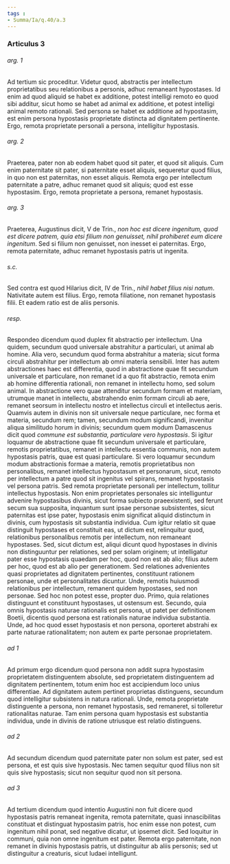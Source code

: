 ```yaml
---
tags : 
- Summa/Ia/q.40/a.3
---
```


### Articulus 3

###### arg. 1
Ad tertium sic proceditur. Videtur quod, abstractis per intellectum proprietatibus seu relationibus a personis, adhuc remaneant hypostases. Id enim ad quod aliquid se habet ex additione, potest intelligi remoto eo quod sibi additur, sicut homo se habet ad animal ex additione, et potest intelligi animal remoto rationali. Sed persona se habet ex additione ad hypostasim, est enim persona hypostasis proprietate distincta ad dignitatem pertinente. Ergo, remota proprietate personali a persona, intelligitur hypostasis.

###### arg. 2
Praeterea, pater non ab eodem habet quod sit pater, et quod sit aliquis. Cum enim paternitate sit pater, si paternitate esset aliquis, sequeretur quod filius, in quo non est paternitas, non esset aliquis. Remota ergo per intellectum paternitate a patre, adhuc remanet quod sit aliquis; quod est esse hypostasim. Ergo, remota proprietate a persona, remanet hypostasis.

###### arg. 3
Praeterea, Augustinus dicit, V de Trin., *non hoc est dicere ingenitum, quod est dicere patrem, quia etsi filium non genuisset, nihil prohiberet eum dicere ingenitum*. Sed si filium non genuisset, non inesset ei paternitas. Ergo, remota paternitate, adhuc remanet hypostasis patris ut ingenita.

###### s.c.
Sed contra est quod Hilarius dicit, IV de Trin., *nihil habet filius nisi natum*. Nativitate autem est filius. Ergo, remota filiatione, non remanet hypostasis filii. Et eadem ratio est de aliis personis.

###### resp.
Respondeo dicendum quod duplex fit abstractio per intellectum. Una quidem, secundum quod universale abstrahitur a particulari, ut animal ab homine. Alia vero, secundum quod forma abstrahitur a materia; sicut forma circuli abstrahitur per intellectum ab omni materia sensibili. Inter has autem abstractiones haec est differentia, quod in abstractione quae fit secundum universale et particulare, non remanet id a quo fit abstractio, remota enim ab homine differentia rationali, non remanet in intellectu homo, sed solum animal. In abstractione vero quae attenditur secundum formam et materiam, utrumque manet in intellectu, abstrahendo enim formam circuli ab aere, remanet seorsum in intellectu nostro et intellectus circuli et intellectus aeris. Quamvis autem in divinis non sit universale neque particulare, nec forma et materia, secundum rem; tamen, secundum modum significandi, invenitur aliqua similitudo horum in divinis; secundum quem modum Damascenus dicit quod *commune est substantia, particulare vero hypostasis*. Si igitur loquamur de abstractione quae fit secundum universale et particulare, remotis proprietatibus, remanet in intellectu essentia communis, non autem hypostasis patris, quae est quasi particulare. Si vero loquamur secundum modum abstractionis formae a materia, remotis proprietatibus non personalibus, remanet intellectus hypostasum et personarum, sicut, remoto per intellectum a patre quod sit ingenitus vel spirans, remanet hypostasis vel persona patris. Sed remota proprietate personali per intellectum, tollitur intellectus hypostasis. Non enim proprietates personales sic intelliguntur advenire hypostasibus divinis, sicut forma subiecto praeexistenti, sed ferunt secum sua supposita, inquantum sunt ipsae personae subsistentes, sicut paternitas est ipse pater, hypostasis enim significat aliquid distinctum in divinis, cum hypostasis sit substantia individua. Cum igitur relatio sit quae distinguit hypostases et constituit eas, ut dictum est, relinquitur quod, relationibus personalibus remotis per intellectum, non remaneant hypostases. Sed, sicut dictum est, aliqui dicunt quod hypostases in divinis non distinguuntur per relationes, sed per solam originem; ut intelligatur pater esse hypostasis quaedam per hoc, quod non est ab alio; filius autem per hoc, quod est ab alio per generationem. Sed relationes advenientes quasi proprietates ad dignitatem pertinentes, constituunt rationem personae, unde et personalitates dicuntur. Unde, remotis huiusmodi relationibus per intellectum, remanent quidem hypostases, sed non personae. Sed hoc non potest esse, propter duo. Primo, quia relationes distinguunt et constituunt hypostases, ut ostensum est. Secundo, quia omnis hypostasis naturae rationalis est persona, ut patet per definitionem Boetii, dicentis quod persona est rationalis naturae individua substantia. Unde, ad hoc quod esset hypostasis et non persona, oporteret abstrahi ex parte naturae rationalitatem; non autem ex parte personae proprietatem.

###### ad 1
Ad primum ergo dicendum quod persona non addit supra hypostasim proprietatem distinguentem absolute, sed proprietatem distinguentem ad dignitatem pertinentem, totum enim hoc est accipiendum loco unius differentiae. Ad dignitatem autem pertinet proprietas distinguens, secundum quod intelligitur subsistens in natura rationali. Unde, remota proprietate distinguente a persona, non remanet hypostasis, sed remaneret, si tolleretur rationalitas naturae. Tam enim persona quam hypostasis est substantia individua, unde in divinis de ratione utriusque est relatio distinguens.

###### ad 2
Ad secundum dicendum quod paternitate pater non solum est pater, sed est persona, et est quis sive hypostasis. Nec tamen sequitur quod filius non sit quis sive hypostasis; sicut non sequitur quod non sit persona.

###### ad 3
Ad tertium dicendum quod intentio Augustini non fuit dicere quod hypostasis patris remaneat ingenita, remota paternitate, quasi innascibilitas constituat et distinguat hypostasim patris, hoc enim esse non potest, cum ingenitum nihil ponat, sed negative dicatur, ut ipsemet dicit. Sed loquitur in communi, quia non omne ingenitum est pater. Remota ergo paternitate, non remanet in divinis hypostasis patris, ut distinguitur ab aliis personis; sed ut distinguitur a creaturis, sicut Iudaei intelligunt.

